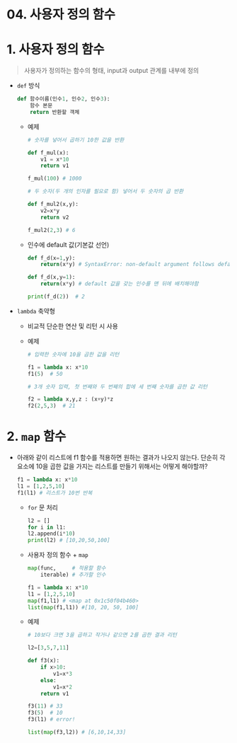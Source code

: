 # 04. 사용자 정의 함수

# 1. 사용자 정의 함수

> 사용자가 정의하는 함수의 형태, input과 output 관계를 내부에 정의
> 

- `def` 방식
    
    ```python
    def 함수이름(인수1, 인수2, 인수3):
    	함수 본문
    	return 반환할 객체
    ```
    
    - 예제
        
        ```python
        # 숫자를 넣어서 곱하기 10한 값을 반환
        
        def f_mul(x): 
        	v1 = x*10 
        	return v1
        
        f_mul(100) # 1000
        
        # 두 숫자(두 개의 인자를 필요로 함) 넣어서 두 숫자의 곱 반환
        
        def f_mul2(x,y): 
        	v2=x*y 
        	return v2
        
        f_mul2(2,3) # 6
        ```
        
    
    - 인수에 default 값(기본값 선언)
        
        ```python
        def f_d(x=1,y): 
        	return(x*y) # SyntaxError: non-default argument follows default argument
        
        def f_d(x,y=1): 
        	return(x*y) # default 값을 갖는 인수를 맨 뒤에 배치해야함
        
        print(f_d(2))  # 2
        ```
        

- `lambda` 축약형
    - 비교적 단순한 연산 및 리턴 시 사용
    - 예제
        
        ```python
        # 입력한 숫자에 10을 곱한 값을 리턴
        
        f1 = lambda x: x*10 
        f1(5)  # 50
        
        # 3개 숫자 입력, 첫 번째와 두 번째의 합에 세 번째 숫자를 곱한 값 리턴
        
        f2 = lambda x,y,z : (x+y)*z 
        f2(2,5,3)  # 21
        ```
        

# 2. `map` 함수

- 아래와 같이 리스트에 f1 함수를 적용하면 원하는 결과가 나오지 않는다. 단순히 각 요소에 10을 곱한 값을 가지는 리스트를 만들기 위해서는 어떻게 해야할까?
    
    ```python
    f1 = lambda x: x*10
    l1 = [1,2,5,10] 
    f1(l1) # 리스트가 10번 반복
    ```
    
    - `for` 문 처리
        
        ```python
        l2 = [] 
        for i in l1: 
        l2.append(i*10) 
        print(l2) # [10,20,50,100]
        ```
        
    
    - 사용자 정의 함수 + `map`
        
        ```python
        map(func,     # 적용할 함수
            iterable) # 추가할 인수
        
        f1 = lambda x: x*10
        l1 = [1,2,5,10] 
        map(f1,l1) # <map at 0x1c50f04b460> 
        list(map(f1,l1)) #[10, 20, 50, 100]
        ```
        
    
    - 예제
        
        ```python
        # 10보다 크면 3을 곱하고 작거나 같으면 2를 곱한 결과 리턴
        
        l2=[3,5,7,11] 
        
        def f3(x): 
        	if x>10: 
        		v1=x*3 
        	else: 
        		v1=x*2 
        	return v1
        
        f3(11) # 33
        f3(5)  # 10
        f3(l1) # error!
        
        list(map(f3,l2)) # [6,10,14,33]
        ```